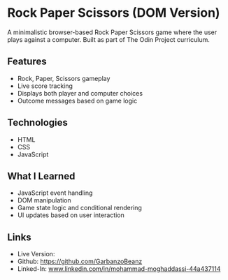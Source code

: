 # Rock Paper Scissors (DOM Version)

A minimalistic browser-based Rock Paper Scissors game where the user plays against a computer. Built as part of The Odin Project curriculum.

## Features

- Rock, Paper, Scissors gameplay
- Live score tracking
- Displays both player and computer choices
- Outcome messages based on game logic

## Technologies

- HTML
- CSS
- JavaScript

## What I Learned

- JavaScript event handling
- DOM manipulation
- Game state logic and conditional rendering
- UI updates based on user interaction

## Links

- Live Version: 
- Github: https://github.com/GarbanzoBeanz
- Linked-In: www.linkedin.com/in/mohammad-moghaddassi-44a437114
